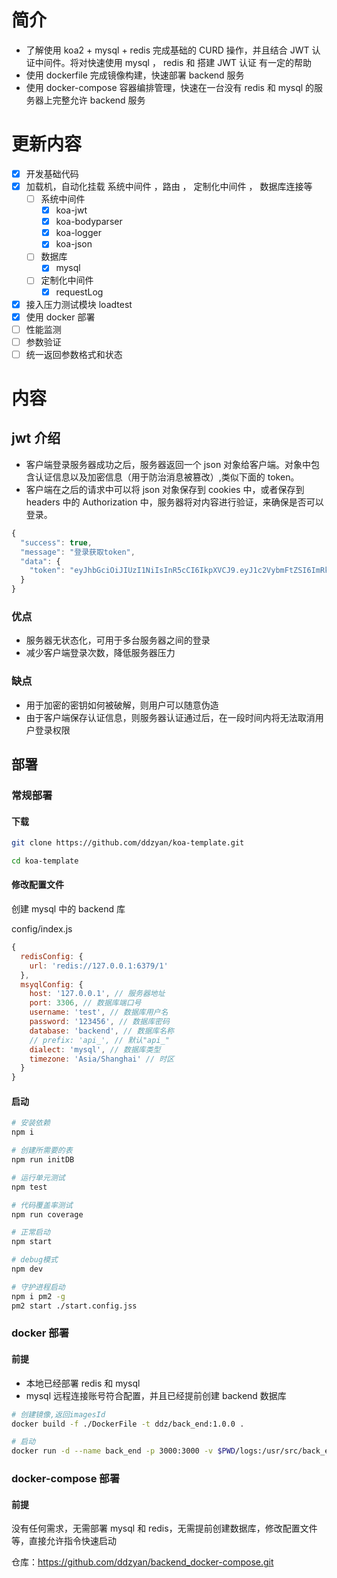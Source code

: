 # 简介

- 了解使用 koa2 + mysql + redis 完成基础的 CURD 操作，并且结合 JWT 认证中间件。将对快速使用 mysql ， redis 和 搭建 JWT 认证 有一定的帮助
- 使用 dockerfile 完成镜像构建，快速部署 backend 服务
- 使用 docker-compose 容器编排管理，快速在一台没有 redis 和 mysql 的服务器上完整允许 backend 服务

# 更新内容

- [x] 开发基础代码
- [x] 加载机，自动化挂载 系统中间件 ，路由 ， 定制化中间件 ， 数据库连接等 
  - [ ] 系统中间件
    - [x] koa-jwt 
    - [x] koa-bodyparser
    - [x] koa-logger
    - [x] koa-json
  - [ ] 数据库
    - [x] mysql
  - [ ] 定制化中间件
    - [x] requestLog
- [x] 接入压力测试模块 loadtest 
- [x] 使用 docker 部署 
- [ ] 性能监测
- [ ] 参数验证
- [ ] 统一返回参数格式和状态

# 内容

## jwt 介绍

- 客户端登录服务器成功之后，服务器返回一个 json 对象给客户端。对象中包含认证信息以及加密信息（用于防治消息被篡改）,类似下面的 token。
- 客户端在之后的请求中可以将 json 对象保存到 cookies 中，或者保存到 headers 中的 Authorization 中，服务器将对内容进行验证，来确保是否可以登录。

```js
{
  "success": true,
  "message": "登录获取token",
  "data": {
    "token": "eyJhbGciOiJIUzI1NiIsInR5cCI6IkpXVCJ9.eyJ1c2VybmFtZSI6ImRkeiIsImlkIjoxLCJpYXQiOjE1NjUwMjM4MDksImV4cCI6MTU2NTAzMTAwOX0.1338CYHuhWVBCT-qd84fw0YRnke6Aeedob1rdoyXnQk"
  }
}
```

### 优点

- 服务器无状态化，可用于多台服务器之间的登录
- 减少客户端登录次数，降低服务器压力

### 缺点

- 用于加密的密钥如何被破解，则用户可以随意伪造
- 由于客户端保存认证信息，则服务器认证通过后，在一段时间内将无法取消用户登录权限

## 部署

### 常规部署

#### 下载

```sh
git clone https://github.com/ddzyan/koa-template.git

cd koa-template
```

#### 修改配置文件

创建 mysql 中的 backend 库

config/index.js

```js
{
  redisConfig: {
    url: 'redis://127.0.0.1:6379/1'
  },
  msyqlConfig: {
    host: '127.0.0.1', // 服务器地址
    port: 3306, // 数据库端口号
    username: 'test', // 数据库用户名
    password: '123456', // 数据库密码
    database: 'backend', // 数据库名称
    // prefix: 'api_', // 默认"api_"
    dialect: 'mysql', // 数据库类型
    timezone: 'Asia/Shanghai' // 时区
  }
}
```

#### 启动

```sh
# 安装依赖
npm i

# 创建所需要的表
npm run initDB

# 运行单元测试
npm test

# 代码覆盖率测试
npm run coverage

# 正常启动
npm start

# debug模式
npm dev

# 守护进程启动
npm i pm2 -g
pm2 start ./start.config.jss
```

### docker 部署

#### 前提

- 本地已经部署 redis 和 mysql
- mysql 远程连接账号符合配置，并且已经提前创建 backend 数据库

```sh
# 创建镜像,返回imagesId
docker build -f ./DockerFile -t ddz/back_end:1.0.0 .

# 启动
docker run -d --name back_end -p 3000:3000 -v $PWD/logs:/usr/src/back_end/logs [imagesId]
```

### docker-compose 部署

#### 前提

没有任何需求，无需部署 mysql 和 redis，无需提前创建数据库，修改配置文件等，直接允许指令快速启动

仓库：https://github.com/ddzyan/backend_docker-compose.git
